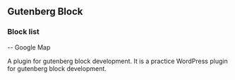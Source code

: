 ## Gutenberg Block

### Block list
-- Google Map

A plugin for gutenberg block development. It is a practice WordPress plugin for gutenberg block development.